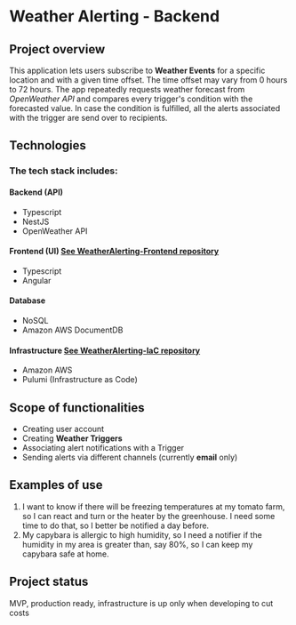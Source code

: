 # Weather Alerting - Backend

## Project overview

This application lets users subscribe to **Weather Events** for a specific location and with a given time offset. The time offset may vary from 0 hours to 72 hours.
The app repeatedly requests weather forecast from _OpenWeather API_ and compares every trigger's condition with the forecasted value. In case the condition is fulfilled, all the alerts associated with the trigger are send over to recipients.

## Technologies

### The tech stack includes:

#### Backend (API)

- Typescript
- NestJS
- OpenWeather API

#### Frontend (UI) [See WeatherAlerting-Frontend repository](https://github.com/WeatherAlertingSystem/WeatherAlerting-Frontend)

- Typescript
- Angular

#### Database

- NoSQL
- Amazon AWS DocumentDB

#### Infrastructure [See WeatherAlerting-IaC repository](https://github.com/WeatherAlertingSystem/WeatherAlerting-IaC)

- Amazon AWS
- Pulumi (Infrastructure as Code)

## Scope of functionalities

- Creating user account
- Creating **Weather Triggers**
- Associating alert notifications with a Trigger
- Sending alerts via different channels (currently **email** only)

## Examples of use

1. I want to know if there will be freezing temperatures at my tomato farm, so I can react and turn or the heater by the greenhouse. I need some time to do that, so I better be notified a day before.
2. My capybara is allergic to high humidity, so I need a notifier if the humidity in my area is greater than, say 80%, so I can keep my capybara safe at home.

## Project status

MVP, production ready, infrastructure is up only when developing to cut costs
